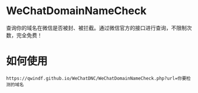 # WeChatDomainNameCheck

查询你的域名在微信是否被封、被拦截。通过微信官方的接口进行查询，不限制次数，完全免费！

# 如何使用
```
https://qwindf.github.io/WeChatDNC/WeChatDomainNameCheck.php?url=你要检测的域名
```
